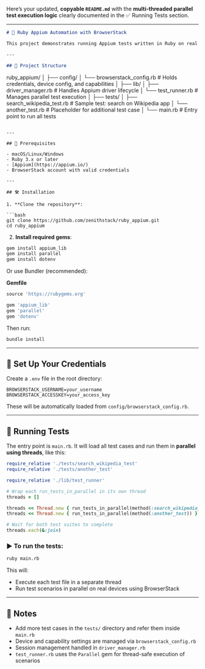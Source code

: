 Here’s your updated, **copyable `README.md`** with the **multi-threaded parallel test execution logic** clearly documented in the ✅ Running Tests section.

---

```markdown
# 📱 Ruby Appium Automation with BrowserStack

This project demonstrates running Appium tests written in Ruby on real devices using [BrowserStack App Automate](https://www.browserstack.com/app-automate).

---

## 📁 Project Structure

```

ruby\_appium/
│
├── config/
│   └── browserstack\_config.rb     # Holds credentials, device config, and capabilities
│
├── lib/
│   ├── driver\_manager.rb          # Handles Appium driver lifecycle
│   └── test\_runner.rb             # Manages parallel test execution
│
├── tests/
│   ├── search\_wikipedia\_test.rb   # Sample test: search on Wikipedia app
│   └── another\_test.rb            # Placeholder for additional test case
│
└── main.rb                        # Entry point to run all tests

````

---

## 💎 Prerequisites

- macOS/Linux/Windows
- Ruby 3.x or later
- [Appium](https://appium.io/)
- BrowserStack account with valid credentials

---

## 🛠️ Installation

1. **Clone the repository**:

```bash
git clone https://github.com/zenithstack/ruby_appium.git
cd ruby_appium
````

2. **Install required gems**:

```bash
gem install appium_lib
gem install parallel
gem install dotenv
```

Or use Bundler (recommended):

**Gemfile**

```ruby
source 'https://rubygems.org'

gem 'appium_lib'
gem 'parallel'
gem 'dotenv'
```

Then run:

```bash
bundle install
```

---

## 🔐 Set Up Your Credentials

Create a `.env` file in the root directory:

```env
BROWSERSTACK_USERNAME=your_username
BROWSERSTACK_ACCESSKEY=your_access_key
```

These will be automatically loaded from `config/browserstack_config.rb`.

---

## 🚀 Running Tests

The entry point is `main.rb`. It will load all test cases and run them in **parallel using threads**, like this:

```ruby
require_relative './tests/search_wikipedia_test'
require_relative './tests/another_test'

require_relative './lib/test_runner'

# Wrap each run_tests_in_parallel in its own thread
threads = []

threads << Thread.new { run_tests_in_parallel(method(:search_wikipedia_test)) }
threads << Thread.new { run_tests_in_parallel(method(:another_test)) }

# Wait for both test suites to complete
threads.each(&:join)
```

### ▶️ To run the tests:

```bash
ruby main.rb
```

This will:

* Execute each test file in a separate thread
* Run test scenarios in parallel on real devices using BrowserStack

---

## 📌 Notes

* Add more test cases in the `tests/` directory and refer them inside `main.rb`
* Device and capability settings are managed via `browserstack_config.rb`
* Session management handled in `driver_manager.rb`
* `test_runner.rb` uses the `Parallel` gem for thread-safe execution of scenarios

